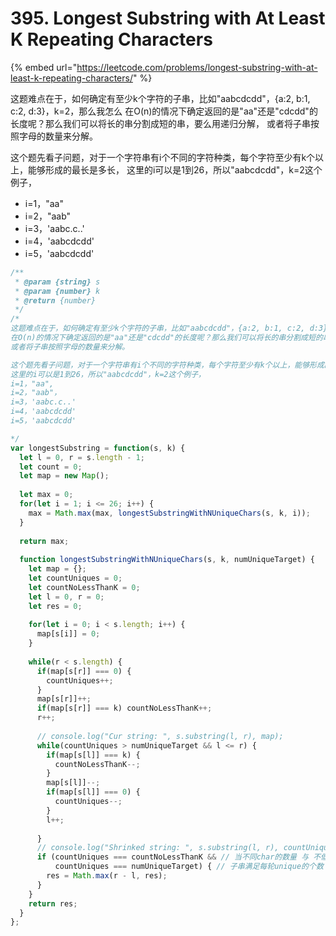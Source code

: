 # 395. Longest Substring with At Least K Repeating Characters

{% embed url="https://leetcode.com/problems/longest-substring-with-at-least-k-repeating-characters/" %}

这题难点在于，如何确定有至少k个字符的子串，比如"aabcdcdd"，{a:2, b:1, c:2, d:3}，k=2，那么我怎么 在O\(n\)的情况下确定返回的是"aa"还是"cdcdd"的长度呢？那么我们可以将长的串分割成短的串，要么用递归分解， 或者将子串按照字母的数量来分解。

这个题先看子问题，对于一个字符串有i个不同的字符种类，每个字符至少有k个以上，能够形成的最长是多长， 这里的i可以是1到26，所以"aabcdcdd"，k=2这个例子， 

* i=1，"aa"
* i=2，"aab"
* i=3，'aabc.c..'
* i=4，'aabcdcdd'
* i=5，'aabcdcdd'

```javascript
/**
 * @param {string} s
 * @param {number} k
 * @return {number}
 */
/*
这题难点在于，如何确定有至少k个字符的子串，比如"aabcdcdd"，{a:2, b:1, c:2, d:3}，k=2，那么我怎么
在O(n)的情况下确定返回的是"aa"还是"cdcdd"的长度呢？那么我们可以将长的串分割成短的串，要么用递归分解，
或者将子串按照字母的数量来分解。

这个题先看子问题，对于一个字符串有i个不同的字符种类，每个字符至少有k个以上，能够形成的最长是多长，
这里的i可以是1到26，所以"aabcdcdd"，k=2这个例子，
i=1，"aa", 
i=2，"aab"，
i=3，'aabc.c..'
i=4，'aabcdcdd'
i=5，'aabcdcdd'

*/
var longestSubstring = function(s, k) {
  let l = 0, r = s.length - 1;
  let count = 0;
  let map = new Map();
  
  let max = 0;
  for(let i = 1; i <= 26; i++) {
    max = Math.max(max, longestSubstringWithNUniqueChars(s, k, i));
  }
  
  return max;
  
  function longestSubstringWithNUniqueChars(s, k, numUniqueTarget) {
    let map = {};
    let countUniques = 0;
    let countNoLessThanK = 0;
    let l = 0, r = 0;
    let res = 0;
    
    for(let i = 0; i < s.length; i++) {
      map[s[i]] = 0;
    }
    
    while(r < s.length) {
      if(map[s[r]] === 0) {
        countUniques++;
      }
      map[s[r]]++;
      if(map[s[r]] === k) countNoLessThanK++;
      r++;
      
      // console.log("Cur string: ", s.substring(l, r), map);
      while(countUniques > numUniqueTarget && l <= r) {
        if(map[s[l]] === k) {
          countNoLessThanK--;
        }
        map[s[l]]--;
        if(map[s[l]] === 0) {
          countUniques--;
        }
        l++;
        
      }
      // console.log("Shrinked string: ", s.substring(l, r), countUniques, countNoLessThanK);
      if (countUniques === countNoLessThanK && // 当不同char的数量 与 不低于K的char的数量相同的时候，说明整个字符串都满足至少K的条件
          countUniques === numUniqueTarget) { // 子串满足每轮unique的个数
        res = Math.max(r - l, res);
      }
    }
    return res;
  }
};
```





